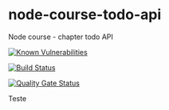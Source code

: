# node-course-todo-api
Node course - chapter todo API

[![Known Vulnerabilities](https://snyk.io/test/github/Moser-ss/node-course-todo-api/badge.svg?targetFile=package.json)](https://snyk.io/test/github/Moser-ss/node-course-todo-api?targetFile=package.json)

[![Build Status](https://travis-ci.com/Moser-ss/node-course-todo-api.svg?branch=master)](https://travis-ci.com/Moser-ss/node-course-todo-api)

[![Quality Gate Status](https://sonarcloud.io/api/project_badges/measure?project=Moser-ss_node-course-todo-api&metric=alert_status)](https://sonarcloud.io/dashboard?id=Moser-ss_node-course-todo-api)

Teste
